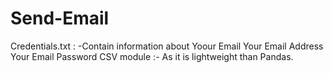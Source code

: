 # Send-Email
Credentials.txt : -Contain information about Yoour Email Your Email Address Your Email Password CSV module :- As it is lightweight than Pandas.
